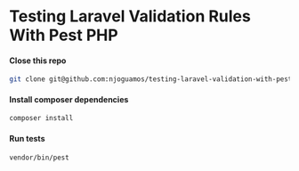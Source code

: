 # Testing Laravel Validation Rules With Pest PHP

#### Close this repo 
```bash
git clone git@github.com:njoguamos/testing-laravel-validation-with-pest-php.git
```

#### Install composer dependencies
```bash
composer install
```

#### Run tests
```bash
vendor/bin/pest
```
